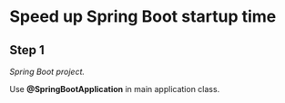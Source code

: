 
# Speed up Spring Boot startup time

## Step 1

*Spring Boot project.*

Use **@SpringBootApplication** in main application class.

